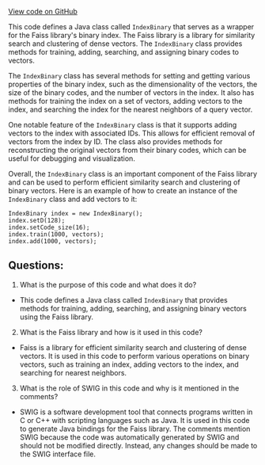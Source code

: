 [View code on GitHub](https://github.com/misbahsy/the-algorithm/ann/src/main/java/com/twitter/ann/faiss/swig/IndexBinary.java)

This code defines a Java class called `IndexBinary` that serves as a wrapper for the Faiss library's binary index. The Faiss library is a library for similarity search and clustering of dense vectors. The `IndexBinary` class provides methods for training, adding, searching, and assigning binary codes to vectors. 

The `IndexBinary` class has several methods for setting and getting various properties of the binary index, such as the dimensionality of the vectors, the size of the binary codes, and the number of vectors in the index. It also has methods for training the index on a set of vectors, adding vectors to the index, and searching the index for the nearest neighbors of a query vector. 

One notable feature of the `IndexBinary` class is that it supports adding vectors to the index with associated IDs. This allows for efficient removal of vectors from the index by ID. The class also provides methods for reconstructing the original vectors from their binary codes, which can be useful for debugging and visualization.

Overall, the `IndexBinary` class is an important component of the Faiss library and can be used to perform efficient similarity search and clustering of binary vectors. Here is an example of how to create an instance of the `IndexBinary` class and add vectors to it:

```
IndexBinary index = new IndexBinary();
index.setD(128);
index.setCode_size(16);
index.train(1000, vectors);
index.add(1000, vectors);
```
## Questions: 
 1. What is the purpose of this code and what does it do?
- This code defines a Java class called `IndexBinary` that provides methods for training, adding, searching, and assigning binary vectors using the Faiss library.

2. What is the Faiss library and how is it used in this code?
- Faiss is a library for efficient similarity search and clustering of dense vectors. It is used in this code to perform various operations on binary vectors, such as training an index, adding vectors to the index, and searching for nearest neighbors.

3. What is the role of SWIG in this code and why is it mentioned in the comments?
- SWIG is a software development tool that connects programs written in C or C++ with scripting languages such as Java. It is used in this code to generate Java bindings for the Faiss library. The comments mention SWIG because the code was automatically generated by SWIG and should not be modified directly. Instead, any changes should be made to the SWIG interface file.